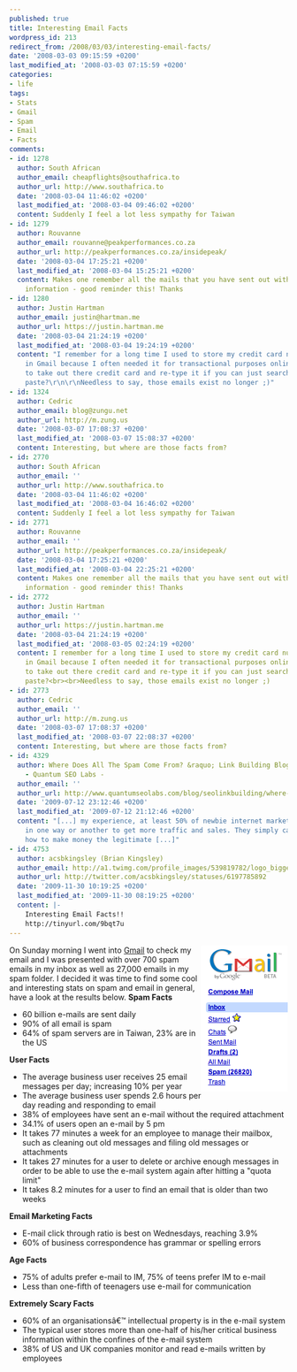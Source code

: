 ```yaml
---
published: true
title: Interesting Email Facts
wordpress_id: 213
redirect_from: /2008/03/03/interesting-email-facts/
date: '2008-03-03 09:15:59 +0200'
last_modified_at: '2008-03-03 07:15:59 +0200'
categories:
- life
tags:
- Stats
- Gmail
- Spam
- Email
- Facts
comments:
- id: 1278
  author: South African
  author_email: cheapflights@southafrica.to
  author_url: http://www.southafrica.to
  date: '2008-03-04 11:46:02 +0200'
  last_modified_at: '2008-03-04 09:46:02 +0200'
  content: Suddenly I feel a lot less sympathy for Taiwan
- id: 1279
  author: Rouvanne
  author_email: rouvanne@peakperformances.co.za
  author_url: http://peakperformances.co.za/insidepeak/
  date: '2008-03-04 17:25:21 +0200'
  last_modified_at: '2008-03-04 15:25:21 +0200'
  content: Makes one remember all the mails that you have sent out with 'sensitive'
    information - good reminder this! Thanks
- id: 1280
  author: Justin Hartman
  author_email: justin@hartman.me
  author_url: https://justin.hartman.me
  date: '2008-03-04 21:24:19 +0200'
  last_modified_at: '2008-03-04 19:24:19 +0200'
  content: "I remember for a long time I used to store my credit card number and details
    in Gmail because I often needed it for transactional purposes online. Who wants
    to take out there credit card and re-type it if you can just search, copy and
    paste?\r\n\r\nNeedless to say, those emails exist no longer ;)"
- id: 1324
  author: Cedric
  author_email: blog@zungu.net
  author_url: http://m.zung.us
  date: '2008-03-07 17:08:37 +0200'
  last_modified_at: '2008-03-07 15:08:37 +0200'
  content: Interesting, but where are those facts from?
- id: 2770
  author: South African
  author_email: ''
  author_url: http://www.southafrica.to
  date: '2008-03-04 11:46:02 +0200'
  last_modified_at: '2008-03-04 16:46:02 +0200'
  content: Suddenly I feel a lot less sympathy for Taiwan
- id: 2771
  author: Rouvanne
  author_email: ''
  author_url: http://peakperformances.co.za/insidepeak/
  date: '2008-03-04 17:25:21 +0200'
  last_modified_at: '2008-03-04 22:25:21 +0200'
  content: Makes one remember all the mails that you have sent out with &#39;sensitive&#39;
    information - good reminder this! Thanks
- id: 2772
  author: Justin Hartman
  author_email: ''
  author_url: https://justin.hartman.me
  date: '2008-03-04 21:24:19 +0200'
  last_modified_at: '2008-03-05 02:24:19 +0200'
  content: I remember for a long time I used to store my credit card number and details
    in Gmail because I often needed it for transactional purposes online. Who wants
    to take out there credit card and re-type it if you can just search, copy and
    paste?<br><br>Needless to say, those emails exist no longer ;)
- id: 2773
  author: Cedric
  author_email: ''
  author_url: http://m.zung.us
  date: '2008-03-07 17:08:37 +0200'
  last_modified_at: '2008-03-07 22:08:37 +0200'
  content: Interesting, but where are those facts from?
- id: 4329
  author: Where Does All The Spam Come From? &raquo; Link Building Blog - SEO Blog
    - Quantum SEO Labs -
  author_email: ''
  author_url: http://www.quantumseolabs.com/blog/seolinkbuilding/where-does-all-the-spam-come-from/
  date: '2009-07-12 23:12:46 +0200'
  last_modified_at: '2009-07-12 21:12:46 +0200'
  content: "[...] my experience, at least 50% of newbie internet marketers try spamming
    in one way or another to get more traffic and sales. They simply cannot understand
    how to make money the legitimate [...]"
- id: 4753
  author: acsbkingsley (Brian Kingsley)
  author_email: http://a1.twimg.com/profile_images/539819782/logo_bigger.png
  author_url: http://twitter.com/acsbkingsley/statuses/6197785892
  date: '2009-11-30 10:19:25 +0200'
  last_modified_at: '2009-11-30 08:19:25 +0200'
  content: |-
    Interesting Email Facts!!
    http://tinyurl.com/9bqt7u
---
```

<img src='/assets/images/uploads/2008/03/gmail_spam.png' alt='Gmail Spam' align='right' />On Sunday morning I went into <a href="http://www.gmail.com">Gmail</a> to check my email and I was presented with over 700 spam emails in my inbox as well as 27,000 emails in my spam folder.
I decided it was time to find some cool and interesting stats on spam and email in general, have a look at the results below.
<strong>Spam Facts</strong>
<ul>
<li>60 billion e-mails are sent daily</li>
<li>90% of all email is spam</li>
<li>64% of spam servers are in Taiwan, 23% are in the US</li>
</ul>
<strong>User Facts</strong>
<ul>
<li>The average business user receives 25 email messages per day; increasing 10% per year</li>
<li>The average business user spends 2.6 hours per day reading and responding to email</li>
<li>38% of employees have sent an e-mail without the required attachment</li>
<li>34.1% of users open an e-mail by 5 pm</li>
<li>It takes 77 minutes a week for an employee to manage their mailbox, such as cleaning out old messages and filing old messages or attachments</li>
<li>It takes 27 minutes for a user to delete or archive enough messages in order to be able to use the e-mail system again after hitting a "quota limit"</li>
<li>It takes 8.2 minutes for a user to find an email that is older than two weeks</li>
</ul>
<strong>Email Marketing Facts</strong>
<ul>
<li>E-mail click through ratio is best on Wednesdays, reaching 3.9%</li>
<li>60% of business correspondence has grammar or spelling errors</li>
</ul>
<strong>Age Facts</strong>
<ul>
<li>75% of adults prefer e-mail to IM, 75% of teens prefer IM to e-mail</li>
<li>Less than one-fifth of teenagers use e-mail for communication</li>
</ul>
<strong>Extremely Scary Facts</strong>
<ul>
<li>60% of an organisations&acirc;&euro;&trade; intellectual property is in the e-mail system</li>
<li>The typical user stores more than one-half of his/her critical business information within the confines of the e-mail system</li>
<li>38% of US and UK companies monitor and read e-mails written by employees</li>
</ul>
